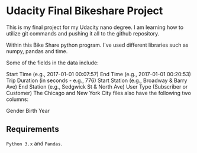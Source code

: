 # Udacity Final Bikeshare Project
 
This is my final project for my Udacity nano degree.
I am learning how to utilize git commands and pushing it all to the github repository.
 
Within this Bike Share python program. I've used different libraries such as numpy, pandas and time.

Some of the fields in the data include:

Start Time (e.g., 2017-01-01 00:07:57)
End Time (e.g., 2017-01-01 00:20:53)
Trip Duration (in seconds - e.g., 776)
Start Station (e.g., Broadway & Barry Ave)
End Station (e.g., Sedgwick St & North Ave)
User Type (Subscriber or Customer)
The Chicago and New York City files also have the following two columns:

Gender
Birth Year



## Requirements
`Python 3.x` and `Pandas`.
